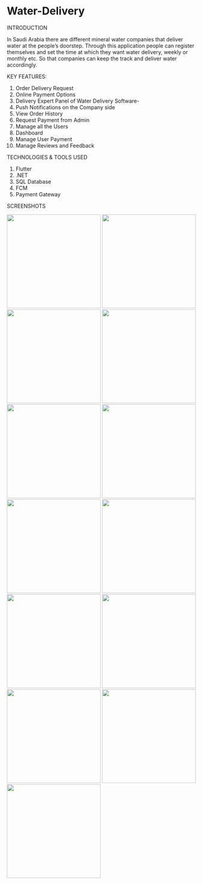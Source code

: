 # Water-Delivery
INTRODUCTION

In Saudi Arabia there are different mineral water companies that
deliver water at the people’s doorstep. Through this application
people can register themselves and set the time at which they
want water delivery, weekly or monthly etc. So that companies
can keep the track and deliver water accordingly.


KEY FEATURES:

1. Order Delivery Request 
2. Online Payment Options 
3. Delivery Expert Panel of Water Delivery Software-
4. Push Notifications on the Company side
5. View Order History
6. Request Payment from Admin
7. Manage all the Users 
8. Dashboard
9. Manage User Payment
10. Manage Reviews and Feedback

TECHNOLOGIES & TOOLS USED
1. Flutter
3. .NET
4. SQL Database
5. FCM
6. Payment Gateway

SCREENSHOTS

<img src = "1.png" width ="250" /> <img src = "2.png" width ="250" /> <img src = "3.png" width ="250" /> <img src = "4.png" width ="250" /> <img src = "5.png" width ="250" /> <img src = "6.png" width ="250" /> <img src = "7.png" width ="250" /> <img src = "8.png" width ="250" /> <img src = "9.png" width ="250" /> <img src = "10.png" width ="250" /> <img src = "11.png" width ="250" /> <img src = "12.png" width ="250" /> <img src = "13.png" width ="250" />
